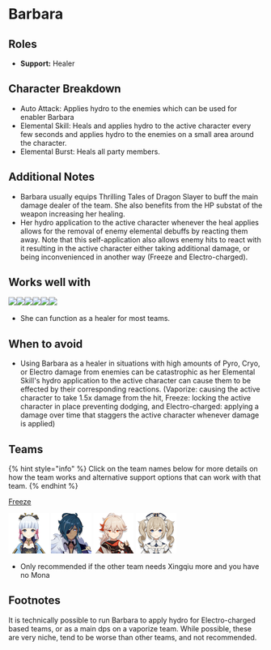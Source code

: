 # Barbara

## Roles

* **Support:** Healer

## Character Breakdown

* Auto Attack: Applies hydro to the enemies which can be used for enabler Barbara
* Elemental Skill: Heals and applies hydro to the active character every few seconds and applies hydro to the enemies on a small area around the character. 
* Elemental Burst: Heals all party members.

## Additional Notes

* Barbara usually equips Thrilling Tales of Dragon Slayer to buff the main damage dealer of the team. She also benefits from the HP substat of the weapon increasing her healing.
* Her hydro application to the active character whenever the heal applies allows for the removal of enemy elemental debuffs by reacting them away. Note that this self-application also allows enemy hits to react with it resulting in the active character either taking additional damage, or being inconvenienced in another way \(Freeze and Electro-charged\).

## Works well with

![](https://lh5.googleusercontent.com/oflyNy4FoFjZaM75AjdX031doq4Pl2rD_lwI07Y2lTp931ayhzv54Ral2Ta2eaMEOKhIqVezpBc78YVW6c3LvxtrumwArqVES92FBczFSCXkzzrYaj2Ps4v3lyAwJLShISd1EX9X=s0)![](https://lh3.googleusercontent.com/9GjQweI9uI8un57o4mbHrNIS3dYNllwJddclvUEebic5ioX2FdmQhlvHA75nlSLptDizl8oHBn9BAkK87KpUB8tNYQYZyhKocJDxFvjxqUhZcXSEv_0HNYPAuoqc-yMNSe2jXfoK=s0)![](https://lh5.googleusercontent.com/hywqhHnYlQtZ2Uwy7axISqJtpff7ivaIPCV5q_JUQUwZBHD589W2Fv4v1SFvAdxELNR1U0_9eGxzeadG1ec8XAOAw6DKnq8v3qh3XvYZNbWgEoWHV3T7eq82PECOVG6PEd6NWjLs=s0)![](https://lh4.googleusercontent.com/jA6l7YDq9YgMA9x3IDTSX_9QLQiLYB0hzndNCoE0EblmMpBzbM_rGlpG7mrtuvlDe2MIPDk8pC4pzzIMq7WdAYOfx2LBAgvChLBRa8Bv4ywZ8LPm5V0cdFLnXfhJU87Rz7Twc5gx=s0)![](https://lh4.googleusercontent.com/LdlxvGw-xw2bYfpycNGbm526oeNPp-VCzHXn4K4B8W30-yqegAGxeHLl0ng9etn5ci9wTWdvdrWqOFt96Wcab8ygN1B7T2vB4V0GulH4ARBY5CVP8P3MztzFpR9IP6uhiaNoyNdA=s0)![](https://lh6.googleusercontent.com/zNiMbaOpuMmhITzAX9kqRTmhQ9Gesjs5totFpViXucufn5kRsqyx-spC0VQXdjrNEJw5CQ7S5Lj3WZe1kQBjhsug1-GiAJMUmcgA4Yb2hfk-M8UqFnKVe-LLEGVKbrTtlabHrZOr=s0)

* She can function as a healer for most teams.

## When to avoid

* Using Barbara as a healer in situations with high amounts of Pyro, Cryo, or Electro damage from enemies can be catastrophic as her Elemental Skill's hydro application to the active character can cause them to be effected by their corresponding reactions. \(Vaporize: causing the active character to take 1.5x damage from the hit, Freeze: locking the active character in place preventing dodging, and Electro-charged: applying a damage over time that staggers the active character whenever damage is applied\)   

## Teams

{% hint style="info" %}
Click on the team names below for more details on how the team works and alternative support options that can work with that team.
{% endhint %}

[Freeze](../../teams/freeze.md)

![](../../.gitbook/assets/ui_avataricon_ayaka.png) ![](../../.gitbook/assets/ui_avataricon_kaeya.png) ![](../../.gitbook/assets/ui_avataricon_kazuha.png) ![](../../.gitbook/assets/ui_avataricon_barbara.png) 

* Only recommended if the other team needs Xingqiu more and you have no Mona



## Footnotes

It is technically possible to run Barbara to apply hydro for Electro-charged based teams, or as a main dps on a vaporize team. While possible, these are very niche, tend to be worse than other teams, and not recommended.

